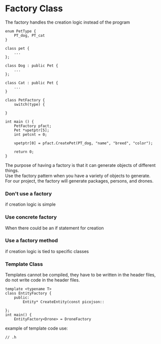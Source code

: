# Factory Class
The factory handles the creation logic instead of the program
```
enum PetType {
	PT_dog, PT_cat
}

class pet {
	...
};

class Dog : public Pet {
	...
};

class Cat : public Pet {
	...
}

class PetFactory {
	switch(type) {
		
}

int main () {
	PetFactory pfact;
	Pet *vpetptr[5];
	int petcnt = 0;
	
	vpetptr[0] = pfact.CreatePet(PT_dog, "name", "breed", "color");
	
	return 0;
}
```
The purpose of having a factory is that it can generate objects of different things.  
Use the factory pattern when you have a variety of objects to generate.  
For our project, the factory will generate packages, persons, and drones.  

### Don't use a factory
if creation logic is simple

### Use concrete factory
When there could be an if statement for creation

### Use a factory method 
if creation logic is tied to specific classes

### Template Class
Templates cannot be compiled, they have to be written in the header files, do not write code in the header files. 
```
template <typename T>
class EntityFactory {
	public:
		Entity* CreateEntity(const picojson::
		
};
int main() {
	EntityFactory<Drone> = DroneFactory
```

example of template code use:
```
// .h


